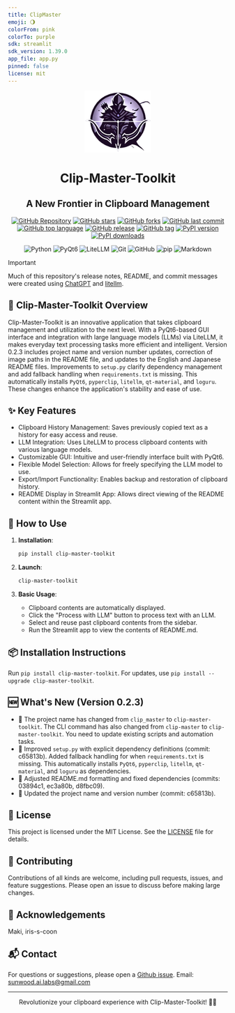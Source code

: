 ```yaml
---
title: ClipMaster
emoji: 🌖
colorFrom: pink
colorTo: purple
sdk: streamlit
sdk_version: 1.39.0
app_file: app.py
pinned: false
license: mit
---
```


<p align="center">
<img src="https://raw.githubusercontent.com/Sunwood-ai-labs/ClipMaster/main/docs/icon2.png" width="30%">
<br>
<h1 align="center">Clip-Master-Toolkit</h1>
<h2 align="center">
  A New Frontier in Clipboard Management
</h2>

<p align="center">
  <a href="https://github.com/Sunwood-ai-labs/ClipMaster"><img src="https://img.shields.io/badge/GitHub-Repository-blue?logo=github" alt="GitHub Repository"></a>
  <a href="https://github.com/Sunwood-ai-labs/ClipMaster/stargazers"><img src="https://img.shields.io/github/stars/Sunwood-ai-labs/ClipMaster?style=social" alt="GitHub stars"></a>
  <a href="https://github.com/Sunwood-ai-labs/ClipMaster/network/members"><img src="https://img.shields.io/github/forks/Sunwood-ai-labs/ClipMaster?style=social" alt="GitHub forks"></a>
  <a href="https://github.com/Sunwood-ai-labs/ClipMaster/commits/main"><img src="https://img.shields.io/github/last-commit/Sunwood-ai-labs/ClipMaster" alt="GitHub last commit"></a>
  <a href="https://github.com/Sunwood-ai-labs/ClipMaster/search?l=python"><img src="https://img.shields.io/github/languages/top/Sunwood-ai-labs/ClipMaster" alt="GitHub top language"></a>
  <a href="https://github.com/Sunwood-ai-labs/ClipMaster/releases"><img src="https://img.shields.io/github/v/release/Sunwood-ai-labs/ClipMaster?sort=semver&color=red" alt="GitHub release"></a>
  <a href="https://github.com/Sunwood-ai-labs/ClipMaster/tags"><img src="https://img.shields.io/github/v/tag/Sunwood-ai-labs/ClipMaster?color=orange" alt="GitHub tag"></a>
  <a href="https://pypi.org/project/clip-master-toolkit/"><img src="https://img.shields.io/pypi/v/clip-master-toolkit.svg" alt="PyPI version"></a>
  <a href="https://pypi.org/project/clip-master-toolkit/"><img src="https://img.shields.io/pypi/dm/clip-master-toolkit.svg" alt="PyPI downloads"></a>
</p>

<p align="center">
  <img src="https://img.shields.io/badge/Python-3776AB?style=for-the-badge&logo=python&logoColor=white" alt="Python">
  <img src="https://img.shields.io/badge/PyQt6-41CD52?style=for-the-badge&logo=qt&logoColor=white" alt="PyQt6">
  <img src="https://img.shields.io/badge/LiteLLM-FF6F61?style=for-the-badge&logo=openai&logoColor=white" alt="LiteLLM">
  <img src="https://img.shields.io/badge/Git-F05032?style=for-the-badge&logo=git&logoColor=white" alt="Git">
  <img src="https://img.shields.io/badge/GitHub-181717?style=for-the-badge&logo=github&logoColor=white" alt="GitHub">
  <img src="https://img.shields.io/badge/pip-3775A9?style=for-the-badge&logo=pypi&logoColor=white" alt="pip">
  <img src="https://img.shields.io/badge/Markdown-000000?style=for-the-badge&logo=markdown&logoColor=white" alt="Markdown">

</p>

> [!IMPORTANT]
> Much of this repository's release notes, README, and commit messages were created using [ChatGPT](https://chat.openai.com/) and [litellm](https://github.com/BerriAI/litellm).

## 🚀 Clip-Master-Toolkit Overview

Clip-Master-Toolkit is an innovative application that takes clipboard management and utilization to the next level.  With a PyQt6-based GUI interface and integration with large language models (LLMs) via LiteLLM, it makes everyday text processing tasks more efficient and intelligent. Version 0.2.3 includes project name and version number updates, correction of image paths in the README file, and updates to the English and Japanese README files. Improvements to `setup.py` clarify dependency management and add fallback handling when `requirements.txt` is missing. This automatically installs `PyQt6`, `pyperclip`, `litellm`, `qt-material`, and `loguru`. These changes enhance the application's stability and ease of use.

## ✨ Key Features

- Clipboard History Management: Saves previously copied text as a history for easy access and reuse.
- LLM Integration: Uses LiteLLM to process clipboard contents with various language models.
- Customizable GUI: Intuitive and user-friendly interface built with PyQt6.
- Flexible Model Selection: Allows for freely specifying the LLM model to use.
- Export/Import Functionality: Enables backup and restoration of clipboard history.
- README Display in Streamlit App: Allows direct viewing of the README content within the Streamlit app.


## 🔧 How to Use

1. **Installation**:
   ```bash
   pip install clip-master-toolkit
   ```

2. **Launch**:
   ```bash
   clip-master-toolkit
   ```

3. **Basic Usage**:
   - Clipboard contents are automatically displayed.
   - Click the "Process with LLM" button to process text with an LLM.
   - Select and reuse past clipboard contents from the sidebar.
   - Run the Streamlit app to view the contents of README.md.


## 📦 Installation Instructions

Run `pip install clip-master-toolkit`. For updates, use `pip install --upgrade clip-master-toolkit`.


## 🆕 What's New (Version 0.2.3)

- 🚀 The project name has changed from `clip_master` to `clip-master-toolkit`. The CLI command has also changed from `clip-master` to `clip-master-toolkit`. You need to update existing scripts and automation tasks.
- 🚀 Improved `setup.py` with explicit dependency definitions (commit: c65813b). Added fallback handling for when `requirements.txt` is missing. This automatically installs `PyQt6`, `pyperclip`, `litellm`, `qt-material`, and `loguru` as dependencies.
- 🚀 Adjusted README.md formatting and fixed dependencies (commits: 03894c1, ec3a80b, d8fbc09).
- 🚀 Updated the project name and version number (commit: c65813b).


## 📄 License

This project is licensed under the MIT License. See the [LICENSE](LICENSE) file for details.

## 🤝 Contributing

Contributions of all kinds are welcome, including pull requests, issues, and feature suggestions.  Please open an issue to discuss before making large changes.

## 🙏 Acknowledgements

Maki, iris-s-coon

## 📬 Contact

For questions or suggestions, please open a [Github issue](https://github.com/Sunwood-ai-labs/ClipMaster/issues). Email: sunwood.ai.labs@gmail.com


---

<p align="center">
  Revolutionize your clipboard experience with Clip-Master-Toolkit! 🚀✨
</p>